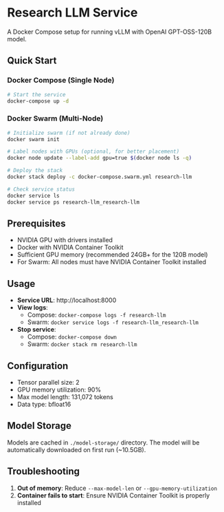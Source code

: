 # Research LLM Service

A Docker Compose setup for running vLLM with OpenAI GPT-OSS-120B model.

## Quick Start

### Docker Compose (Single Node)
```bash
# Start the service
docker-compose up -d
```

### Docker Swarm (Multi-Node)
```bash
# Initialize swarm (if not already done)
docker swarm init

# Label nodes with GPUs (optional, for better placement)
docker node update --label-add gpu=true $(docker node ls -q)

# Deploy the stack
docker stack deploy -c docker-compose.swarm.yml research-llm

# Check service status
docker service ls
docker service ps research-llm_research-llm
```

## Prerequisites

- NVIDIA GPU with drivers installed
- Docker with NVIDIA Container Toolkit
- Sufficient GPU memory (recommended 24GB+ for the 120B model)
- For Swarm: All nodes must have NVIDIA Container Toolkit installed

## Usage

- **Service URL**: http://localhost:8000
- **View logs**: 
  - Compose: `docker-compose logs -f research-llm`
  - Swarm: `docker service logs -f research-llm_research-llm`
- **Stop service**: 
  - Compose: `docker-compose down`
  - Swarm: `docker stack rm research-llm`

## Configuration

- Tensor parallel size: 2
- GPU memory utilization: 90%
- Max model length: 131,072 tokens
- Data type: bfloat16

## Model Storage

Models are cached in `./model-storage/` directory. The model will be automatically downloaded on first run (~10.5GB).

## Troubleshooting

1. **Out of memory**: Reduce `--max-model-len` or `--gpu-memory-utilization`
2. **Container fails to start**: Ensure NVIDIA Container Toolkit is properly installed
